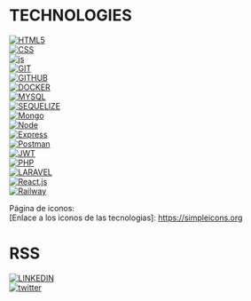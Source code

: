 # TECHNOLOGIES

[![HTML5]][HTML5-url]  
[![CSS]][CSS-url]  
[![js]][js-url]  
[![GIT]][git-url]  
[![GITHUB]][github-url]  
[![DOCKER]][docker-url]  
[![MYSQL]][MYSQL-url]  
[![SEQUELIZE]][sequelize-url]  
[![Mongo][MongoDB]][MongoDB-url]  
[![Node][Node.JS]][Node.JS-url]  
[![Express][Express.js]][Express.js-url]  
[![Postman]][Postman-url]  
[![JWT]][JWT-url]  
[![PHP]][PHP-url]  
[![LARAVEL]][LARAVEL-url]   
[![React.js]][React-url]  
[![Railway]][Railway-url]  

Página de iconos:  
[Enlace a los iconos de las tecnologias]: https://simpleicons.org

# RSS

[![LINKEDIN]][linkedin-url]  
[![twitter]][twitter-url]  


[React.js]: https://img.shields.io/badge/React-20232A?style=for-the-badge&logo=react&logoColor=61DAFB
[React-url]: https://reactjs.org/

[JWT]: https://img.shields.io/badge/JWT-black?style=for-the-badge&logo=JSON%20web%20tokens
[JWT-url]: https://jwt.io/

[Railway]: https://img.shields.io/badge/railway-%23000000.svg?style=for-the-badge&logo=railway&logoColor=white
[Railway-url]: https://vercel.com/

[MongoDB]: https://img.shields.io/badge/MongoDB-%234ea94b.svg?style=for-the-badge&logo=mongodb&logoColor=white
[MongoDB-url]: https://www.mongodb.com/es

[Express.js]: https://img.shields.io/badge/express.js-%23404d59.svg?style=for-the-badge&logo=express&logoColor=%2361DAFB
[Express.js-url]: https://expressjs.com/

[Node.JS]: https://img.shields.io/badge/node.js-026E00?style=for-the-badge&logo=node.js&logoColor=white
[Node.JS-url]: https://nextjs.org/

[Postman]: https://img.shields.io/badge/Postman-FF6C37?style=for-the-badge&logo=postman&logoColor=white
[Postman-url]: https://www.postman.com/

[HTML5]: https://img.shields.io/badge/HTML5-FF6C37?style=for-the-badge&logo=HTML5&logoColor=white
[HTML5-url]: https://developer.mozilla.org/es/docs/Web/HTML

[CSS]: https://img.shields.io/badge/css-1D7CF2?style=for-the-badge&logo=css3&logoColor=white
[CSS-url]: https://developer.mozilla.org/es/docs/Web/CSS

[PHP]: https://img.shields.io/badge/php-7A86B8?style=for-the-badge&logo=php&logoColor=black
[PHP-url]: https://www.php.net/

[LARAVEL]: https://img.shields.io/badge/laravel-F13C2F?style=for-the-badge&logo=laravel&logoColor=white
[LARAVEL-url]: https://laravel.com/

[MYSQL]: https://img.shields.io/badge/mysql-3E6E93?style=for-the-badge&logo=mysql&logoColor=white
[MYSQL-url]: https://www.mysql.com/

[GITHUB]: https://img.shields.io/badge/github-24292F?style=for-the-badge&logo=github&logoColor=white
[github-url]: https://www.github.com/

[GIT]: https://img.shields.io/badge/git-F54D27?style=for-the-badge&logo=git&logoColor=white
[git-url]: https://git-scm.com/

[LINKEDIN]: https://img.shields.io/badge/linkedin-0274B3?style=for-the-badge&logo=linkedin&logoColor=white
[LINKEDIN-url]: https://www.linkedin.com/

[TWITTER]: https://img.shields.io/badge/twitter-0274B3?style=for-the-badge&logo=twitter&logoColor=white
[twitter-url]: https://www.twitter.com/

[JS]: https://img.shields.io/badge/javascipt-EFD81D?style=for-the-badge&logo=javascript&logoColor=black
[js-url]: https://developer.mozilla.org/es/docs/Web/JavaScript

[DOCKER]: https://img.shields.io/badge/docker-2496ED?style=for-the-badge&logo=docker&logoColor=white
[docker-url]: https://www.docker.com/

[SEQUELIZE]: https://img.shields.io/badge/sequelize-3C76C3?style=for-the-badge&logo=sequelize&logoColor=white
[sequelize-url]: https://www.sequelize.org/

[SEQUELIZE]: https://img.shields.io/badge/gmail-3C76C3?style=for-the-badge&logo=gmail&logoColor=white
[gmail-url]: https://www.gmail.com/
